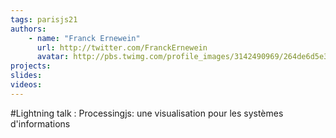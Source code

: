 ```yaml
---
tags: parisjs21
authors:
    - name: "Franck Ernewein"
      url: http://twitter.com/FranckErnewein
      avatar: http://pbs.twimg.com/profile_images/3142490969/264de6d5e3473c3854bd9550e98177f4_bigger.jpeg
projects:
slides:
videos:
---
```

#Lightning talk : Processingjs: une visualisation pour les systèmes d'informations
